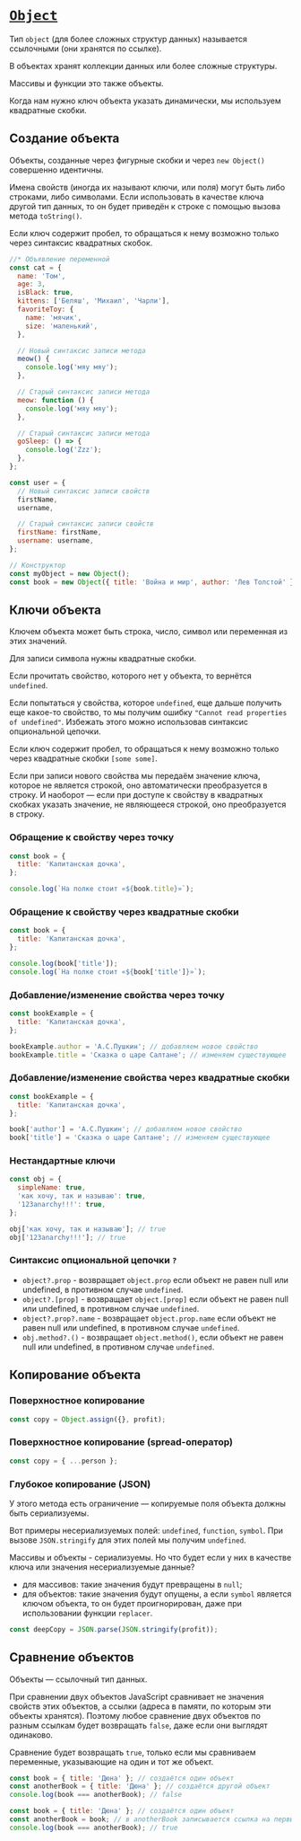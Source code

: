 # [`Object`](../index.md)

Тип `object` (для более сложных структур данных) называется ссылочными (они хранятся по ссылке).

В объектах хранят коллекции данных или более сложные структуры.

Массивы и функции это также объекты.

Когда нам нужно ключ объекта указать динамически, мы используем квадратные скобки.

## Создание объекта

Объекты, созданные через фигурные скобки и через `new Object()` совершенно идентичны.

Имена свойств (иногда их называют ключи, или поля) могут быть либо строками, либо символами. Если использовать в качестве ключа другой тип данных, то он будет приведён к строке с помощью вызова метода `toString()`.

Если ключ содержит пробел, то обращаться к нему возможно только через синтаксис квадратных скобок.

```js
//* Объявление переменной
const сat = {
  name: 'Том',
  age: 3,
  isBlack: true,
  kittens: ['Беляш', 'Михаил', 'Чарли'],
  favoriteToy: {
    name: 'мячик',
    size: 'маленький',
  },

  // Новый синтаксис записи метода
  meow() {
    console.log('мяу мяу');
  },

  // Старый синтаксис записи метода
  meow: function () {
    console.log('мяу мяу');
  },

  // Старый синтаксис записи метода
  goSleep: () => {
    console.log('Zzz');
  },
};
```

```js
const user = {
  // Новый синтаксис записи свойств
  firstName,
  username,

  // Старый синтаксис записи свойств
  firstName: firstName,
  username: username,
};
```

```js
// Конструктор
const myObject = new Object();
const book = new Object({ title: 'Война и мир', author: 'Лев Толстой' });
```

## Ключи объекта

Ключем объекта может быть строка, число, символ или переменная из этих значений.

Для записи символа нужны квадратные скобки.

Если прочитать свойство, которого нет у объекта, то вернётся `undefined`.

Если попытаться у свойства, котороe `undefined`, еще дальше получить еще какое-то свойство, то мы получим ошибку `"Cannot read properties of undefined"`. Избежать этого можно использовав синтаксис опциональной цепочки.

Если ключ содержит пробел, то обращаться к нему возможно только через квадратные скобки `[some some]`.

Если при записи нового свойства мы передаём значение ключа, которое не является строкой, оно автоматически преобразуется в строку. И наоборот — если при доступе к свойству в квадратных скобках указать значение, не являющееся строкой, оно преобразуется в строку.

### Обращение к свойству через точку

```js
const book = {
  title: 'Капитанская дочка',
};

console.log(`На полке стоит «${book.title}»`);
```

### Обращение к свойству через квадратные скобки

```js
const book = {
  title: 'Капитанская дочка',
};

console.log(book['title']);
console.log(`На полке стоит «${book['title']}»`);
```

### Добавление/изменение свойства через точку

```js
const bookExample = {
  title: 'Капитанская дочка',
};

bookExample.author = 'А.С.Пушкин'; // добавляем новое свойство
bookExample.title = 'Сказка о царе Салтане'; // изменяем существующее
```

### Добавление/изменение свойства через квадратные скобки

```js
const bookExample = {
  title: 'Капитанская дочка',
};

book['author'] = 'А.С.Пушкин'; // добавляем новое свойство
book['title'] = 'Сказка о царе Салтане'; // изменяем существующее
```

### Нестандартные ключи

```js
const obj = {
  simpleName: true,
  'как хочу, так и называю': true,
  '123anarchy!!!': true,
};

obj['как хочу, так и называю']; // true
obj['123anarchy!!!']; // true
```

### Cинтаксис опциональной цепочки `?`

- `object?.prop` - возвращает `object.prop` если объект не равен null или undefined, в противном случае `undefined`.
- `object?.[prop]` - возвращает `object.[prop]` если объект не равен null или undefined, в противном случае `undefined`.
- `object?.prop?.name` - возвращает `object.prop.name` если объект не равен null или undefined, в противном случае `undefined`.
- `obj.method?.()` - возвращает `object.method()`, если объект не равен null или undefined, в противном случае `undefined`.

## Копирование объекта

### Поверхностное копирование

```js
const copy = Object.assign({}, profit);
```

### Поверхностное копирование (spread-оператор)

```js
const copy = { ...person };
```

### Глубокое копирование (JSON)

У этого метода есть ограничение — копируемые поля объекта должны быть сериализуемы.

Вот примеры несериализуемых полей: `undefined`, `function`, `symbol`. При вызове `JSON.stringify` для этих полей мы получим `undefined`.

Массивы и объекты - сериализуемы. Но что будет если у них в качестве ключа или значения несериализуемые данные?

- для массивов: такие значения будут превращены в `null`;
- для объектов: такие значения будут опущены, а если `symbol` является ключом объекта, то он будет проигнорирован, даже при использовании функции `replacer`.

```js
const deepCopy = JSON.parse(JSON.stringify(profit));
```

## Сравнение объектов

Объекты — ссылочный тип данных.

При сравнении двух объектов JavaScript сравнивает не значения свойств этих объектов, а ссылки (адреса в памяти, по которым эти объекты хранятся). Поэтому любое сравнение двух объектов по разным ссылкам будет возвращать `false`, даже если они выглядят одинаково.

Сравнение будет возвращать `true`, только если мы сравниваем переменные, указывающие на один и тот же объект.

```js
const book = { title: 'Дюна' }; // создаётся один объект
const anotherBook = { title: 'Дюна' }; // создаётся другой объект
console.log(book === anotherBook); // false
```

```js
const book = { title: 'Дюна' }; // создаётся один объект
const anotherBook = book; // в anotherBook записывается ссылка на первый объект
console.log(book === anotherBook); // true
```
